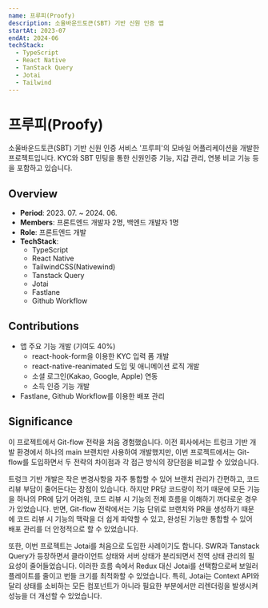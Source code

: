 ```yaml
---
name: 프루피(Proofy)
description: 소울바운드토큰(SBT) 기반 신원 인증 앱
startAt: 2023-07
endAt: 2024-06
techStack:
  - TypeScript
  - React Native
  - TanStack Query
  - Jotai
  - Tailwind
---
```


# 프루피(Proofy)

소울바운드토큰(SBT) 기반 신원 인증 서비스 '프루피'의 모바일 어플리케이션을 개발한 프로젝트입니다. KYC와 SBT 민팅을 통한 신원인증 기능, 지갑 관리, 연봉 비교 기능 등을 포함하고 있습니다.

## Overview

- **Period**: 2023. 07. ~ 2024. 06.
- **Members**: 프론트엔드 개발자 2명, 백엔드 개발자 1명
- **Role**: 프론트엔드 개발
- **TechStack**:
  - TypeScript
  - React Native
  - TailwindCSS(Nativewind)
  - Tanstack Query
  - Jotai
  - Fastlane
  - Github Workflow

## Contributions

- 앱 주요 기능 개발 (기여도 40%)
  - react-hook-form을 이용한 KYC 입력 폼 개발
  - react-native-reanimated 도입 및 애니메이션 로직 개발
  - 소셜 로그인(Kakao, Google, Apple) 연동
  - 소득 인증 기능 개발
- Fastlane, Github Workflow를 이용한 배포 관리

## Significance

이 프로젝트에서 Git-flow 전략을 처음 경험했습니다. 이전 회사에서는 트렁크 기반 개발 환경에서 하나의 main 브랜치만 사용하여 개발했지만, 이번 프로젝트에서는 Git-flow를 도입하면서 두 전략의 차이점과 각 접근 방식의 장단점을 비교할 수 있었습니다.

트렁크 기반 개발은 작은 변경사항을 자주 통합할 수 있어 브랜치 관리가 간편하고, 코드 리뷰 부담이 줄어든다는 장점이 있습니다. 하지만 PR당 코드량이 적기 때문에 모든 기능을 하나의 PR에 담기 어려워, 코드 리뷰 시 기능의 전체 흐름을 이해하기 까다로운 경우가 있었습니다. 반면, Git-flow 전략에서는 기능 단위로 브랜치와 PR을 생성하기 때문에 코드 리뷰 시 기능의 맥락을 더 쉽게 파악할 수 있고, 완성된 기능만 통합할 수 있어 배포 관리를 더 안정적으로 할 수 있었습니다.

또한, 이번 프로젝트는 Jotai를 처음으로 도입한 사례이기도 합니다. SWR과 Tanstack Query가 등장하면서 클라이언트 상태와 서버 상태가 분리되면서 전역 상태 관리의 필요성이 줄어들었습니다. 이러한 흐름 속에서 Redux 대신 Jotai를 선택함으로써 보일러플레이트를 줄이고 번들 크기를 최적화할 수 있었습니다. 특히, Jotai는 Context API와 달리 상태를 소비하는 모든 컴포넌트가 아니라 필요한 부분에서만 리렌더링을 발생시켜 성능을 더 개선할 수 있었습니다.

